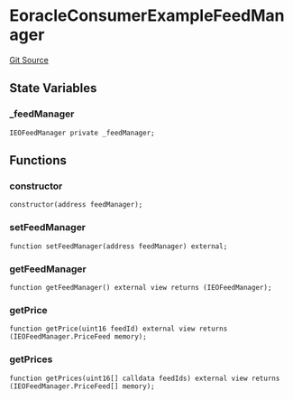 # EoracleConsumerExampleFeedManager

[Git Source](https://github.com/Eoracle/target-contracts/blob/8a773595146b344dc5abd94aaf5ddfa445eed3c5/src/examples/EoracleConsumerExampleFeedManager.sol)

## State Variables

### \_feedManager

```solidity
IEOFeedManager private _feedManager;
```

## Functions

### constructor

```solidity
constructor(address feedManager);
```

### setFeedManager

```solidity
function setFeedManager(address feedManager) external;
```

### getFeedManager

```solidity
function getFeedManager() external view returns (IEOFeedManager);
```

### getPrice

```solidity
function getPrice(uint16 feedId) external view returns (IEOFeedManager.PriceFeed memory);
```

### getPrices

```solidity
function getPrices(uint16[] calldata feedIds) external view returns (IEOFeedManager.PriceFeed[] memory);
```
